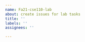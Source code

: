 ```yaml
---
name: Fa21-cse110-lab
about: create issues for lab tasks
title: ''
labels: ''
assignees: ''

---
```




